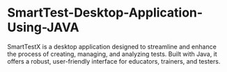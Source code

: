 # SmartTest-Desktop-Application-Using-JAVA
SmartTestX is a desktop application designed to streamline and enhance the process of creating, managing, and analyzing tests. Built with Java, it offers a robust, user-friendly interface for educators, trainers, and testers.
